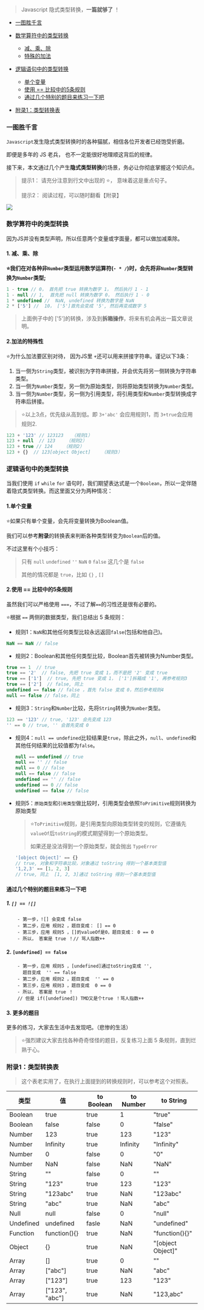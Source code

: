 
> Javascript 隐式类型转换，**一篇就够了** ！

- [一图胜千言](#0)
- [数学算符中的类型转换](#1)

	- [减、乘、除](#11)
	- [特殊的加法](#12)
- [逻辑语句中的类型转换](#2)
	
	-  [单个变量](#21)
	-  [使用 == 比较中的5条规则](#22)
	-  [通过几个特别的题目来练习一下吧](#23)

- [附录1：类型转换表](#3)


<span id="0"></span>
### 一图胜千言

`Javascript`发生隐式类型转换时的各种猫腻，相信各位开发者已经饱受折磨。

即便是多年的 JS 老兵， 也不一定能很好地理顺这背后的规律。

接下来，本文通过几个产生**隐式类型转换**的场景，务必让你彻底掌握这个知识点。

> 提示1： 请充分注意到行文中出现的 ⭐️， 意味着这是重点句子。
> 
> 提示2： 阅读过程，可以随时翻看【附录】

![](https://lanhaooss.oss-cn-shenzhen.aliyuncs.com/images/how-it-fucking-work.png)



<span id="1"></span>
### 数学算符中的类型转换

因为JS并没有类型声明，所以任意两个变量或字面量，都可以做加减乘除。

<span id="11"></span>
#### 1. 减、乘、除
**⭐️我们在对各种非`Number`类型运用数学运算符(`- * /`)时，会先将非`Number`类型转换为`Number`类型;**

```javascript
1 - true // 0， 首先把 true 转换为数字 1， 然后执行 1 - 1
1 - null // 1,  首先把 null 转换为数字 0， 然后执行 1 - 0
1 * undefined //  NaN, undefined 转换为数字是 NaN
2 * ['5'] //  10， ['5']首先会变成 '5', 然后再变成数字 5
```
> 上面例子中的 ['5']的转换，涉及到**拆箱操作**，将来有机会再出一篇文章说明。
> 


<span id="12"></span>
#### 2.加法的特殊性
⭐️为什么加法要区别对待， 因为JS里 `+`还可以用来拼接字符串。谨记以下3条：

1. 当一侧为`String`类型，被识别为字符串拼接，并会优先将另一侧转换为字符串类型。
2. 当一侧为`Number`类型，另一侧为原始类型，则将原始类型转换为`Number`类型。
3. 当一侧为`Number`类型，另一侧为引用类型，将引用类型和`Number`类型转换成字符串后拼接。

> ⭐️以上3点，优先级从高到低。即 `3+'abc'` 会应用规则1，而 `3+true`会应用规则2. 

```javascript
123 + '123' // 123123   （规则1）
123 + null  // 123    （规则2）
123 + true // 124    （规则2）
123 + {}  // 123[object Object]    （规则3）
```


<span id="2"></span>
### 逻辑语句中的类型转换
当我们使用 `if` `while` `for` 语句时，我们期望表达式是一个`Boolean`，所以一定伴随着隐式类型转换。而这里面又分为两种情况：
<span id="21"></span>
#### 1.单个变量
⭐️如果只有单个变量，会先将变量转换为Boolean值。

我们可以参考**附录**的转换表来判断各种类型转变为`Boolean`后的值。

不过这里有个小技巧： 

> 只有 `null` `undefined` `''` `NaN` `0` `false` 这几个是 `false`
> 
> 其他的情况都是 `true`，比如 `{}` , `[]`

<span id="22"></span>
#### 2.使用 == 比较中的5条规则

虽然我们可以严格使用 `===`，不过了解`==`的习性还是很有必要的。

⭐️根据 `==` 两侧的数据类型，我们总结出 5 条规则：

 - 规则1：`NaN`和其他任何类型比较永远返回`false`(包括和他自己)。
 
 ```javascript
 NaN == NaN // false
 ```
 - 规则2：Boolean和其他任何类型比较，Boolean首先被转换为Number类型。
 
  ```javascript
true == 1  // true 
true == '2'  // false, 先把 true 变成 1，而不是把 '2' 变成 true
true == ['1']  // true, 先把 true 变成 1， ['1']拆箱成 '1', 再参考规则3
true == ['2']  // false, 同上
undefined == false // false ，首先 false 变成 0，然后参考规则4
null == false // false，同上
 ```
 
 - 规则3：`String`和`Number`比较，先将`String`转换为`Number`类型。

 ```javascript
 123 == '123' // true, '123' 会先变成 123
'' == 0 // true, '' 会首先变成 0
 ```

 - 规则4：`null == undefined`比较结果是`true`，除此之外，`null`、`undefined`和其他任何结果的比较值都为`false`。

	```javascript
	null == undefined // true
	null == '' // false
	null == 0 // false
	null == false // false
	undefined == '' // false
	undefined == 0 // false
	undefined == false // false
	```
	
- 规则5：`原始类型`和`引用类型`做比较时，引用类型会依照`ToPrimitive`规则转换为原始类型
	
	> ⭐️`ToPrimitive`规则，是引用类型向原始类型转变的规则，它遵循先`valueOf`后`toString`的模式期望得到一个原始类型。
	>
	> 如果还是没法得到一个原始类型，就会抛出 `TypeError`
 
	```javascript
	'[object Object]' == {} 
	// true, 对象和字符串比较，对象通过 toString 得到一个基本类型值
	'1,2,3' == [1, 2, 3] 
	// true, 同上  [1, 2, 3]通过 toString 得到一个基本类型值
	```
 	
<span id="23"></span>
#### 通过几个特别的题目来练习一下吧

##### 1.  `[] == ![]`

```
	- 第一步，![] 会变成 false
	- 第二步，应用 规则2 ，题目变成： [] == 0
	- 第三步，应用 规则5 ，[]的valueOf是0，题目变成： 0 == 0
	- 所以， 答案是 true ！// 骂人指数++
```

#### 2. `[undefined] == false`

```
	- 第一步，应用 规则5 ，[undefined]通过toString变成 '',
	  题目变成  '' == false
	- 第二步，应用 规则2 ，题目变成  '' == 0
	- 第三步，应用 规则3 ，题目变成  0 == 0
	- 所以， 答案是 true ！
	// 但是 if([undefined]) TMD又是个true ！骂人指数++
```

#### 3. 更多的题目
更多的练习，大家去生活中去发现吧。（悲惨的生活）

> ⭐️强烈建议大家去找各种奇奇怪怪的题目，反复练习上面 5 条规则，直到烂熟于心。

<span id="3"></span>
### 附录1：类型转换表
>这个表老实用了，在执行上面提到的转换规则时，可以参考这个对照表。

| 类型 | 值 | to Boolean | to Number | to String |
| --- | --- | --- | --- | --- |
| Boolean | true | true | 1 | "true" |
| Boolean | false | false | 0 | "false" |
| Number | 123 | true | 123 | "123" |
| Number | Infinity | true | Infinity | "Infinity" |
| Number | 0 | false | 0 | "0" |
| Number | NaN | false | NaN | "NaN" |
| String | "" | false | 0 | "" |
| String | "123" | true | 123 | "123" |
| String | "123abc" | true | NaN | "123abc" |
| String | "abc" | true | NaN | "abc" |
| Null | null | false | 0 | "null" |
| Undefined | undefined | fasle | NaN | "undefined" |
| Function | function(){} | true | NaN | "function(){}" |
| Object | {} | true | NaN | "[object Object]" |
| Array | [] | true | 0 | "" |
| Array | ["abc"] | true | NaN | "abc" |
| Array | ["123"] | true | 123 | "123" |
| Array | ["123", "abc"] | true | NaN | "123,abc" |